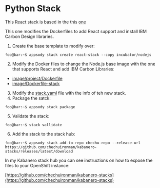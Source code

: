 # Python Stack 

This React stack is based in the this [one](https://github.com/appsody/stacks/blob/master/incubator/nodejs/README.md)

This one modifies the Dockerfiles to add React support and install IBM Carbon Design libraries.

1. Create the base template to modify over:

```console 
foo@bar:~$ appsody stack create react-stack --copy incubator/nodejs
```
2. Modify the Docker files to change the Node.js base image with the one that supports React and add IBM Carbon Libraries: 
- [image/project/Dockerfile](https://github.com/chechuironman/kabanero-react-stack/blob/master/image/project/Dockerfile) 
- [image/Dockerfile-stack](https://github.com/chechuironman/kabanero-react-stack/blob/master/image/Dockerfile-stack)
3. Modify the [stack.yaml](https://github.com/chechuironman/kabanero-react-stack/blob/master/stack.yaml) file with the info of teh new stack.
4. Package the satck:

```console 
foo@bar:~$ appsody stack package
```

5. Validate the stack:

```console 
foo@bar:~$ stack vallidate
```

6. Add the stack to the stack hub:

```console 
foo@bar:~$ appsody stack add-to-repo chechu-repo --release-url https://github.com/chechuironman/kabanero-stacks/releases/latest/download
```

In my Kabanero stack hub you can see instructions on how to expose the files to your OpenShift instance:

[https://github.com/chechuironman/kabanero-stacks](https://github.com/chechuironman/kabanero-stacks)
